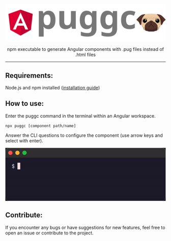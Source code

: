 <div align="center">
  <img alt="puggc" src="https://github.com/AdamFrenzen/public-repo/blob/main/puggc_readme/puggc.svg" width="650"> 
  <p>
    npm executable to generate Angular components with .pug files instead of .html files
  </p>
</div>

---

## Requirements:
Node.js and npm installed ([installation guide](https://docs.npmjs.com/downloading-and-installing-node-js-and-npm))

## How to use:
Enter the puggc command in the terminal within an Angular workspace.
```
npx puggc [component path/name]
```
Answer the CLI questions to configure the component (use arrow keys and select with enter).
<div align="center">
  <img src="https://github.com/AdamFrenzen/public-repo/blob/main/puggc_readme/puggc-terminal.gif"> 
</div>

## Contribute:
If you encounter any bugs or have suggestions for new features, feel free to open an issue or contribute to the project.

